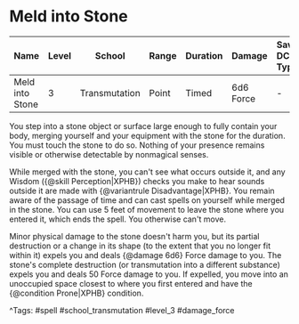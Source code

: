 # Meld into Stone

| Name | Level | School | Range | Duration | Damage | Save DC & Type |
|------|-------|--------|-------|----------|--------|----------------|
| Meld into Stone | 3 | Transmutation | Point | Timed | 6d6 Force | - |

You step into a stone object or surface large enough to fully contain your body, merging yourself and your equipment with the stone for the duration. You must touch the stone to do so. Nothing of your presence remains visible or otherwise detectable by nonmagical senses.

While merged with the stone, you can't see what occurs outside it, and any Wisdom ({@skill Perception|XPHB}) checks you make to hear sounds outside it are made with {@variantrule Disadvantage|XPHB}. You remain aware of the passage of time and can cast spells on yourself while merged in the stone. You can use 5 feet of movement to leave the stone where you entered it, which ends the spell. You otherwise can't move.

Minor physical damage to the stone doesn't harm you, but its partial destruction or a change in its shape (to the extent that you no longer fit within it) expels you and deals {@damage 6d6} Force damage to you. The stone's complete destruction (or transmutation into a different substance) expels you and deals 50 Force damage to you. If expelled, you move into an unoccupied space closest to where you first entered and have the {@condition Prone|XPHB} condition.

^Tags: #spell #school_transmutation #level_3 #damage_force